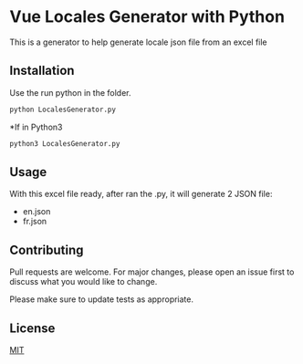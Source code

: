 # Vue Locales Generator with Python

This is a generator to help generate locale json file from an excel file

## Installation

Use the run python in the folder.

```bash
python LocalesGenerator.py
```
*If in Python3

```bash
python3 LocalesGenerator.py
```

## Usage

With this excel file ready, after ran the .py, it will generate 2 JSON file:
- en.json
- fr.json

## Contributing
Pull requests are welcome. For major changes, please open an issue first to discuss what you would like to change.

Please make sure to update tests as appropriate.


## License
[MIT](https://choosealicense.com/licenses/mit/)